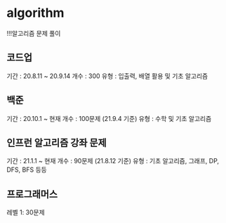 # algorithm
!!!알고리즘 문제 풀이

## 코드업
기간 : 20.8.11 ~ 20.9.14
개수 : 300 
유형 : 입출력, 배열 활용 및 기초 알고리즘

## 백준 
기간 : 20.10.1 ~ 현재
개수 : 100문제 (21.9.4 기준)
유형 : 수학 및 기초 알고리즘

## 인프런 알고리즘 강좌 문제
기간 : 21.1.1 ~ 현재
개수 : 90문제 (21.8.12 기준)
유형 : 기초 알고리즘, 그래프, DP, DFS, BFS 등등

## 프로그래머스
레벨 1: 30문제
